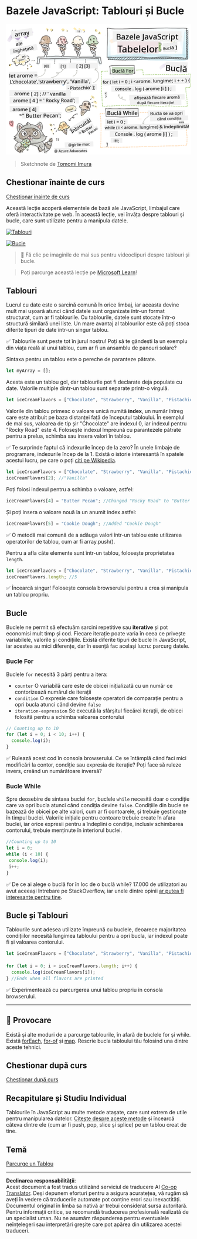 <!--
CO_OP_TRANSLATOR_METADATA:
{
  "original_hash": "3f7f87871312cf6cc12662da7d973182",
  "translation_date": "2025-08-28T08:08:41+00:00",
  "source_file": "2-js-basics/4-arrays-loops/README.md",
  "language_code": "ro"
}
-->
# Bazele JavaScript: Tablouri și Bucle

![Bazele JavaScript - Tablouri](../../../../translated_images/webdev101-js-arrays.439d7528b8a294558d0e4302e448d193f8ad7495cc407539cc81f1afe904b470.ro.png)
> Sketchnote de [Tomomi Imura](https://twitter.com/girlie_mac)

## Chestionar înainte de curs
[Chestionar înainte de curs](https://ashy-river-0debb7803.1.azurestaticapps.net/quiz/13)

Această lecție acoperă elementele de bază ale JavaScript, limbajul care oferă interactivitate pe web. În această lecție, vei învăța despre tablouri și bucle, care sunt utilizate pentru a manipula datele.

[![Tablouri](https://img.youtube.com/vi/1U4qTyq02Xw/0.jpg)](https://youtube.com/watch?v=1U4qTyq02Xw "Tablouri")

[![Bucle](https://img.youtube.com/vi/Eeh7pxtTZ3k/0.jpg)](https://www.youtube.com/watch?v=Eeh7pxtTZ3k "Bucle")

> 🎥 Fă clic pe imaginile de mai sus pentru videoclipuri despre tablouri și bucle.

> Poți parcurge această lecție pe [Microsoft Learn](https://docs.microsoft.com/learn/modules/web-development-101-arrays/?WT.mc_id=academic-77807-sagibbon)!

## Tablouri

Lucrul cu date este o sarcină comună în orice limbaj, iar aceasta devine mult mai ușoară atunci când datele sunt organizate într-un format structurat, cum ar fi tablourile. Cu tablourile, datele sunt stocate într-o structură similară unei liste. Un mare avantaj al tablourilor este că poți stoca diferite tipuri de date într-un singur tablou.

✅ Tablourile sunt peste tot în jurul nostru! Poți să te gândești la un exemplu din viața reală al unui tablou, cum ar fi un ansamblu de panouri solare?

Sintaxa pentru un tablou este o pereche de paranteze pătrate.

```javascript
let myArray = [];
```

Acesta este un tablou gol, dar tablourile pot fi declarate deja populate cu date. Valorile multiple dintr-un tablou sunt separate printr-o virgulă.

```javascript
let iceCreamFlavors = ["Chocolate", "Strawberry", "Vanilla", "Pistachio", "Rocky Road"];
```

Valorile din tablou primesc o valoare unică numită **index**, un număr întreg care este atribuit pe baza distanței față de începutul tabloului. În exemplul de mai sus, valoarea de tip șir "Chocolate" are indexul 0, iar indexul pentru "Rocky Road" este 4. Folosește indexul împreună cu parantezele pătrate pentru a prelua, schimba sau insera valori în tablou.

✅ Te surprinde faptul că indexurile încep de la zero? În unele limbaje de programare, indexurile încep de la 1. Există o istorie interesantă în spatele acestui lucru, pe care o poți [citi pe Wikipedia](https://en.wikipedia.org/wiki/Zero-based_numbering).

```javascript
let iceCreamFlavors = ["Chocolate", "Strawberry", "Vanilla", "Pistachio", "Rocky Road"];
iceCreamFlavors[2]; //"Vanilla"
```

Poți folosi indexul pentru a schimba o valoare, astfel:

```javascript
iceCreamFlavors[4] = "Butter Pecan"; //Changed "Rocky Road" to "Butter Pecan"
```

Și poți insera o valoare nouă la un anumit index astfel:

```javascript
iceCreamFlavors[5] = "Cookie Dough"; //Added "Cookie Dough"
```

✅ O metodă mai comună de a adăuga valori într-un tablou este utilizarea operatorilor de tablou, cum ar fi array.push().

Pentru a afla câte elemente sunt într-un tablou, folosește proprietatea `length`.

```javascript
let iceCreamFlavors = ["Chocolate", "Strawberry", "Vanilla", "Pistachio", "Rocky Road"];
iceCreamFlavors.length; //5
```

✅ Încearcă singur! Folosește consola browserului pentru a crea și manipula un tablou propriu.

## Bucle

Buclele ne permit să efectuăm sarcini repetitive sau **iterative** și pot economisi mult timp și cod. Fiecare iterație poate varia în ceea ce privește variabilele, valorile și condițiile. Există diferite tipuri de bucle în JavaScript, iar acestea au mici diferențe, dar în esență fac același lucru: parcurg datele.

### Bucle For

Buclele `for` necesită 3 părți pentru a itera:
- `counter` O variabilă care este de obicei inițializată cu un număr ce contorizează numărul de iterații
- `condition` O expresie care folosește operatori de comparație pentru a opri bucla atunci când devine `false`
- `iteration-expression` Se execută la sfârșitul fiecărei iterații, de obicei folosită pentru a schimba valoarea contorului
  
```javascript
// Counting up to 10
for (let i = 0; i < 10; i++) {
  console.log(i);
}
```

✅ Rulează acest cod în consola browserului. Ce se întâmplă când faci mici modificări la contor, condiție sau expresia de iterație? Poți face să ruleze invers, creând un numărătoare inversă?

### Bucle While

Spre deosebire de sintaxa buclei `for`, buclele `while` necesită doar o condiție care va opri bucla atunci când condiția devine `false`. Condițiile din bucle se bazează de obicei pe alte valori, cum ar fi contoarele, și trebuie gestionate în timpul buclei. Valorile inițiale pentru contoare trebuie create în afara buclei, iar orice expresii pentru a îndeplini o condiție, inclusiv schimbarea contorului, trebuie menținute în interiorul buclei.

```javascript
//Counting up to 10
let i = 0;
while (i < 10) {
 console.log(i);
 i++;
}
```

✅ De ce ai alege o buclă for în loc de o buclă while? 17.000 de utilizatori au avut aceeași întrebare pe StackOverflow, iar unele dintre opinii [ar putea fi interesante pentru tine](https://stackoverflow.com/questions/39969145/while-loops-vs-for-loops-in-javascript).

## Bucle și Tablouri

Tablourile sunt adesea utilizate împreună cu buclele, deoarece majoritatea condițiilor necesită lungimea tabloului pentru a opri bucla, iar indexul poate fi și valoarea contorului.

```javascript
let iceCreamFlavors = ["Chocolate", "Strawberry", "Vanilla", "Pistachio", "Rocky Road"];

for (let i = 0; i < iceCreamFlavors.length; i++) {
  console.log(iceCreamFlavors[i]);
} //Ends when all flavors are printed
```

✅ Experimentează cu parcurgerea unui tablou propriu în consola browserului.

---

## 🚀 Provocare

Există și alte moduri de a parcurge tablourile, în afară de buclele for și while. Există [forEach](https://developer.mozilla.org/docs/Web/JavaScript/Reference/Global_Objects/Array/forEach), [for-of](https://developer.mozilla.org/docs/Web/JavaScript/Reference/Statements/for...of) și [map](https://developer.mozilla.org/docs/Web/JavaScript/Reference/Global_Objects/Array/map). Rescrie bucla tabloului tău folosind una dintre aceste tehnici.

## Chestionar după curs
[Chestionar după curs](https://ashy-river-0debb7803.1.azurestaticapps.net/quiz/14)

## Recapitulare și Studiu Individual

Tablourile în JavaScript au multe metode atașate, care sunt extrem de utile pentru manipularea datelor. [Citește despre aceste metode](https://developer.mozilla.org/docs/Web/JavaScript/Reference/Global_Objects/Array) și încearcă câteva dintre ele (cum ar fi push, pop, slice și splice) pe un tablou creat de tine.

## Temă

[Parcurge un Tablou](assignment.md)

---

**Declinarea responsabilității**:  
Acest document a fost tradus utilizând serviciul de traducere AI [Co-op Translator](https://github.com/Azure/co-op-translator). Deși depunem eforturi pentru a asigura acuratețea, vă rugăm să aveți în vedere că traducerile automate pot conține erori sau inexactități. Documentul original în limba sa nativă ar trebui considerat sursa autoritară. Pentru informații critice, se recomandă traducerea profesională realizată de un specialist uman. Nu ne asumăm răspunderea pentru eventualele neînțelegeri sau interpretări greșite care pot apărea din utilizarea acestei traduceri.